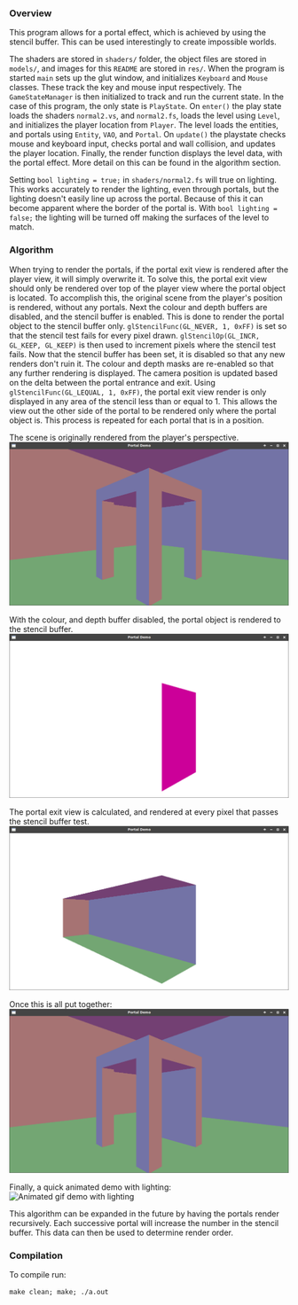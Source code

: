 
### Overview
This program allows for a portal effect, which is achieved by using the stencil buffer. This can be used interestingly to create impossible worlds.

The shaders are stored in `shaders/` folder, the object files are stored in `models/`, and images for this `README` are stored in `res/`. When the program is started `main` sets up the glut window, and initializes `Keyboard` and `Mouse` classes. These track the key and mouse input respectively. The `GameStateManager` is then initialized to track and run the current state. In the case of this program, the only state is `PlayState`. On `enter()` the play state loads the shaders `normal2.vs`, and `normal2.fs`, loads the level using `Level`, and initializes the player location from `Player`. The level loads the entities, and portals using `Entity`, `VAO`, and `Portal`. On `update()` the playstate checks mouse and keyboard input, checks portal and wall collision, and updates the player location. Finally, the render function displays the level data, with the portal effect. More detail on this can be found in the algorithm section.

Setting `bool lighting = true;` in `shaders/normal2.fs` will true on lighting. This works accurately to render the lighting, even through portals, but the lighting doesn't easily line up across the portal. Because of this it can become apparent where the border of the portal is. With `bool lighting = false;` the lighting will be turned off making the surfaces of the level to match.

### Algorithm
When trying to render the portals, if the portal exit view is rendered after the player view, it will simply overwrite it. To solve this, the portal exit view should only be rendered over top of the player view where the portal object is located. To accomplish this, the original scene from the player's position is rendered, without any portals. Next the colour and depth buffers are disabled, and the stencil buffer is enabled. This is done to render the portal object to the stencil buffer only. `glStencilFunc(GL_NEVER, 1, 0xFF)` is set so that the stencil test fails for every pixel drawn. `glStencilOp(GL_INCR, GL_KEEP, GL_KEEP)` is then used to increment pixels where the stencil test fails. Now that the stencil buffer has been set, it is disabled so that any new renders don't ruin it. The colour and depth masks are re-enabled so that any further rendering is displayed. The camera position is updated based on the delta between the portal entrance and exit. Using `glStencilFunc(GL_LEQUAL, 1, 0xFF)`, the portal exit view render is only displayed in any area of the stencil less than or equal to 1. This allows the view out the other side of the portal to be rendered only where the portal object is. This process is repeated for each portal that is in a position.

The scene is originally rendered from the player's perspective.
![Original Player View](res/originalRoom.png)

With the colour, and depth buffer disabled, the portal object is rendered to the stencil buffer.
![Portal Stencil Buffer](res/portal.png)

The portal exit view is calculated, and rendered at every pixel that passes the stencil buffer test.
![Portal Exit View](res/throughPortal.png)

Once this is all put together:
![Final Image](res/completeRoom.png)

Finally, a quick animated demo with lighting:
![Animated gif demo with lighting](res/animatedDemo.gif)

This algorithm can be expanded in the future by having the portals render recursively. Each successive portal will increase the number in the stencil buffer. This data can then be used to determine render order.

### Compilation
To compile run:
```
make clean; make; ./a.out
```
